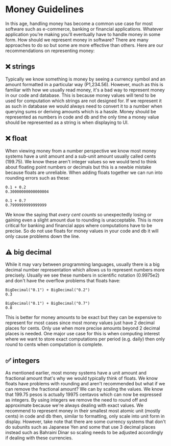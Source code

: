 # Money Guidelines

In this age, handling money has become a common use case for most software such as e-commerce, banking or financial applications. Whatever application you're making you'll eventually have to handle money in some form. How should we represent money in software? There are many approaches to do so but some are more effective than others. Here are our recommendations on representing money:

## ❌ strings

Typically we know something is money by seeing a currency symbol and an amount formatted in a particular way (P1,234.56). However, much as this is familiar with how we usually read money, it's a bad way to represent money in our code and database. This is because money values will tend to be used for computation which strings are not designed for. If we represent it as such in database we would always need to convert it to a number when querying sums or deriving amounts which is a hassle. Money should be represented as numbers in code and db and the only time a money value should be represented as a string is when displaying to UI.

## ❌ float

When viewing money from a number perspective we know most money systems have a unit amount and a sub-unit amount usually called cents (199.75). We know these aren't integer values so we would tend to think about floating point numbers or decimals but this is a newbie mistake because floats are unreliable. When adding floats together we can run into rounding errors such as these:

```
0.1 + 0.2
0.30000000000000004

0.1 + 0.7
0.7999999999999999
```

We know the saying that *every cent counts* so unexpectedly losing or gaining even a slight amount due to rounding is unacceptable. This is more critical for banking and financial apps where computations have to be precise. So do not use floats for money values in your code and db it will only cause problems down the line.

## ⚠️  big decimal

While it may vary between programming languages, usually there is a big decimal number representation which allows us to represent numbers more precisely. Usually we see these numbers in scientific notation (0.9975e2) and don't have the overflow problems that floats have:

```
BigDecimal("0.1") + BigDecimal("0.2")
0.3

BigDecimal("0.1") + BigDecimal("0.7")
0.8
```

This is better for money amounts to be exact but they can be expensive to represent for most cases since most money values just have 2 decimal places for cents. Only use when more precise amounts beyond 2 decimal places is needed. One major use case for this is when computing interest where we want to store exact computations per period (e.g. daily) then only round to cents when computation is complete.

## ✅ integers

As mentioned earlier, most money systems have a unit amount and fractional amount that's why we would typically think of floats. We know floats have problems with rounding and aren't recommended but what if we can remove the fractional amount? We can by scaling the values. We know that 199.75 pesos is actually 19975 centavos which can now be expressed as integers. By using integers we remove the need to round off and approximate because we're always dealing with exact values. We recommend to represent money in their smallest most atomic unit (mostly cents) in code and db then, similar to formatting, only scale into unit form in display. However, take note that there are some currency systems that don't do subunits such as Japanese Yen and some that use 3 decimal places instead such as Bahraini Dinar so scaling needs to be adjusted accordingly if dealing with these currencies.
